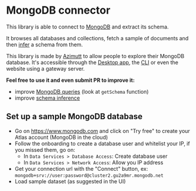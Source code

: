 # MongoDB connector

This library is able to connect to [MongoDB](https://www.mongodb.com) and extract its schema.

It browses all databases and collections, fetch a sample of documents and then [infer](../json-infer-schema) a schema from them.

This library is made by [Azimutt](https://azimutt.app) to allow people to explore their MongoDB database.
It's accessible through the [Desktop app](../../desktop), the [CLI](https://www.npmjs.com/package/azimutt) or even the website using a gateway server.

**Feel free to use it and even submit PR to improve it:**

- improve [MongoDB queries](./src/mongodb.ts) (look at `getSchema` function)
- improve [schema inference](../json-infer-schema)

## Set up a sample MongoDB database

- Go on https://www.mongodb.com and click on "Try free" to create your Atlas account (MongoDB in the cloud)
- Follow the onboarding to create a database user and whitelist your IP, if you missed them, go on:
  - In `Data Services > Database Access`: Create database user
  - In `Data Services > Network Access`: Allow you IP address
- Get your connection url with the "Connect" button, ex: `mongodb+srv://user:password@cluster2.gu2a9mr.mongodb.net`
- Load sample dataset (as suggested in the UI)
